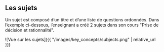 ## Les sujets

Un sujet est composé d’un titre et d’une liste de questions ordonnées. Dans l’exemple ci-dessous, l’enseignant a créé 2 
sujets dans son cours "Prise de décision et rationnalité".

![Vue sur les sujets]({{ "/images/key_concepts/subjects.png" | relative_url }})

